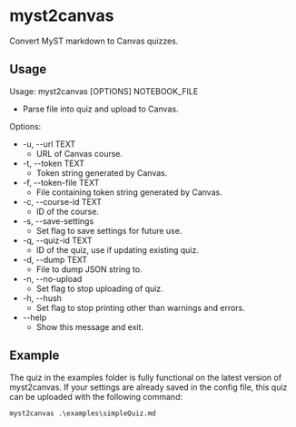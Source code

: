 # myst2canvas
Convert MyST markdown to Canvas quizzes.

## Usage
Usage: myst2canvas [OPTIONS] NOTEBOOK_FILE

- Parse file into quiz and upload to Canvas.

Options:
- -u, --url TEXT         
  - URL of Canvas course.
- -t, --token TEXT       
  - Token string generated by Canvas.
- -f, --token-file TEXT  
  - File containing token string generated by Canvas.
- -c, --course-id TEXT   
  - ID of the course.
- -s, --save-settings    
  - Set flag to save settings for future use.
- -q, --quiz-id TEXT     
  - ID of the quiz, use if updating existing quiz.
- -d, --dump TEXT        
  - File to dump JSON string to.
- -n, --no-upload        
  - Set flag to stop uploading of quiz.
- -h, --hush             
  - Set flag to stop printing other than warnings and errors.
- --help                 
  - Show this message and exit.
  
## Example
The quiz in the examples folder is fully functional on the latest version of myst2canvas. If your settings are already saved in the config file, this quiz can be uploaded with the following command:

```
myst2canvas .\examples\simpleQuiz.md
```
